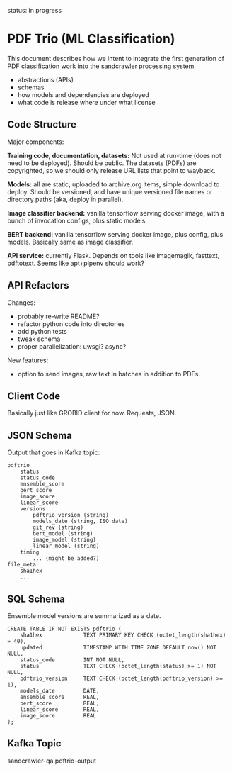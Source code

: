 
status: in progress

PDF Trio (ML Classification)
==============================

This document describes how we intent to integrate the first generation of PDF
classification work into the sandcrawler processing system.

- abstractions (APIs)
- schemas
- how models and dependencies are deployed
- what code is release where under what license


## Code Structure

Major components:

**Training code, documentation, datasets:** Not used at run-time (does not need
to be deployed). Should be public. The datasets (PDFs) are copyrighted, so we
should only release URL lists that point to wayback.

**Models:** all are static, uploaded to archive.org items, simple download to
deploy. Should be versioned, and have unique versioned file names or directory
paths (aka, deploy in parallel).

**Image classifier backend:** vanilla tensorflow serving docker image, with a
bunch of invocation configs, plus static models.

**BERT backend:** vanilla tensorflow serving docker image, plus config, plus
models. Basically same as image classifier.

**API service:** currently Flask. Depends on tools like imagemagik, fasttext,
pdftotext. Seems like apt+pipenv should work?


## API Refactors

Changes:

- probably re-write README?
- refactor python code into directories
- add python tests
- tweak schema
- proper parallelization: uwsgi? async?

New features:

- option to send images, raw text in batches in addition to PDFs.

## Client Code

Basically just like GROBID client for now. Requests, JSON.

## JSON Schema

Output that goes in Kafka topic:

    pdftrio
        status
        status_code
        ensemble_score
        bert_score
        image_score
        linear_score
        versions
            pdftrio_version (string)
            models_date (string, ISO date)
            git_rev (string)
            bert_model (string)
            image_model (string)
            linear_model (string)
        timing
            ... (might be added?)
    file_meta
        sha1hex
        ...


## SQL Schema

Ensemble model versions are summarized as a date.

    CREATE TABLE IF NOT EXISTS pdftrio (
        sha1hex             TEXT PRIMARY KEY CHECK (octet_length(sha1hex) = 40),
        updated             TIMESTAMP WITH TIME ZONE DEFAULT now() NOT NULL,
        status_code         INT NOT NULL,
        status              TEXT CHECK (octet_length(status) >= 1) NOT NULL,
        pdftrio_version     TEXT CHECK (octet_length(pdftrio_version) >= 1),
        models_date         DATE,
        ensemble_score      REAL,
        bert_score          REAL,
        linear_score        REAL,
        image_score         REAL
    );

## Kafka Topic

sandcrawler-qa.pdftrio-output

